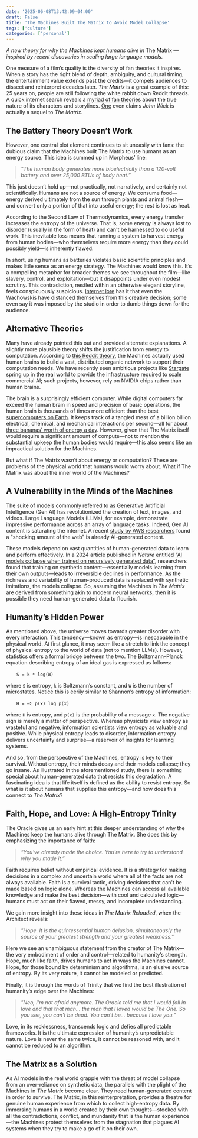 ```yaml
---
date: '2025-06-08T13:42:09-04:00'
draft: False
title: 'The Machines Built The Matrix to Avoid Model Collapse'
tags: ['culture']
categories: ['personal']
---
```


*A new theory for why the Machines kept humans alive in* The Matrix *—inspired by recent discoveries in scaling large language models.*


One measure of a film’s quality is the diversity of fan theories it inspires. When a story has the right blend of depth, ambiguity, and cultural timing, the entertainment value extends past the credits—it compels audiences to dissect and reinterpret decades later. *The Matrix* is a great example of this: 25 years on, people are still following the white rabbit down Reddit threads. A quick internet search reveals a [myriad of fan theories](https://screenrant.com/matrix-movies-franchise-fan-theories-hope-true/) about the true nature of its characters and storylines. [One](https://www.ranker.com/list/matrix-fan-theories/nathan-gibson) even claims *John Wick* is actually a sequel to *The Matrix*.

## The Battery Theory Doesn’t Work

However, one central plot element continues to sit uneasily with fans: the dubious claim that the Machines built The Matrix to use humans as an energy source. This idea is summed up in Morpheus’ line:  
> *“The human body generates more bioelectricity than a 120-volt battery and over 25,000 BTUs of body heat.”*

This just doesn’t hold up—not practically, not narratively, and certainly not scientifically. Humans are not a source of energy. We consume food—energy derived ultimately from the sun through plants and animal flesh—and convert only a portion of that into useful energy; the rest is lost as heat.

According to the Second Law of Thermodynamics, every energy transfer increases the entropy of the universe. That is, some energy is always lost to disorder (usually in the form of heat) and can't be harnessed to do useful work. This inevitable loss means that running a system to harvest energy from human bodies—who themselves require more energy than they could possibly yield—is inherently flawed.

In short, using humans as batteries violates basic scientific principles and makes little sense as an energy strategy. The Machines would know this. It’s a compelling metaphor for broader themes we see throughout the film—like slavery, control, and exploitation—but it disappoints under even modest scrutiny. This contradiction, nestled within an otherwise elegant storyline, feels conspicuously suspicious. [Internet lore](https://www.reddit.com/r/movies/comments/1amree7/theres_a_widespread_urban_myth_that_in_early/) has it that even the Wachowskis have distanced themselves from this creative decision; some even say it was imposed by the studio in order to dumb things down for the audience.

## Alternative Theories

Many have already pointed this out and provided alternate explanations. A slightly more plausible theory shifts the justification from energy to computation. According to [this Reddit theory](https://www.reddit.com/r/FanTheories/comments/yc9sk/the_matrix_the_machines_use_humans_for_computing/), the Machines actually used human brains to build a vast, distributed organic network to support their computation needs. We have recently seen ambitious projects like [Stargate](https://openai.com/index/announcing-the-stargate-project/) spring up in the real world to provide the infrastructure required to scale commercial AI; such projects, however, rely on NVIDIA chips rather than human brains.

The brain is a surprisingly efficient computer. While digital computers far exceed the human brain in speed and precision of basic operations, the human brain is thousands of times more efficient than the best [supercomputers on Earth](https://www.nist.gov/blogs/taking-measure/brain-inspired-computing-can-help-us-create-faster-more-energy-efficient). It keeps track of a tangled mess of a billion billion electrical, chemical, and mechanical interactions per second—all for about [three bananas’ worth of energy a day](https://nautil.us/why-is-the-human-brain-so-efficient-237042/). However, given that The Matrix itself would require a significant amount of compute—not to mention the substantial upkeep the human bodies would require—this also seems like an impractical solution for the Machines.

But what if The Matrix wasn’t about energy or computation? These are problems of the physical world that humans would worry about. What if The Matrix was about the inner world of the Machines?

## A Vulnerability in the Minds of the Machines

The suite of models commonly referred to as Generative Artificial Intelligence (Gen AI) has revolutionized the creation of text, images, and videos. Large Language Models (LLMs), for example, demonstrate impressive performance across an array of language tasks. Indeed, Gen AI content is saturating the internet. A recent [study by AWS researchers](https://arxiv.org/abs/2401.05749) found a "shocking amount of the web" is already AI-generated content.

These models depend on vast quantities of human-generated data to learn and perform effectively. In a 2024 article published in *Nature* entitled [“AI models collapse when trained on recursively generated data”](https://www.nature.com/articles/s41586-024-07566-y), researchers found that training on synthetic content—essentially models learning from their own outputs—leads to irreversible declines in performance. As the richness and variability of human-produced data is replaced with synthetic imitations, the models collapse. So, assuming the Machines in *The Matrix* are derived from something akin to modern neural networks, then it is possible they need human-generated data to flourish.

## Humanity’s Hidden Power

As mentioned above, the universe moves towards greater disorder with every interaction. This tendency—known as entropy—is inescapable in the physical world. At first glance, it may seem like a stretch to link the concept of physical entropy to the world of data (not to mention LLMs). However, statistics offers a formal bridge between the two. The Boltzmann–Planck equation describing entropy of an ideal gas is expressed as follows:

  `S = k * log(W)`

where `S` is entropy, `k` is Boltzmann’s constant, and `W` is the number of microstates. Notice this is eerily similar to Shannon’s entropy of information:

  `H = –Σ p(x) log p(x)`

where `H` is entropy, and `p(x)` is the probability of a message `x`. The negative sign is merely a matter of perspective. Whereas physicists view entropy as wasteful and negative, information scientists view entropy as valuable and positive. While physical entropy leads to disorder, information entropy delivers uncertainty and surprise—a reservoir of insights for learning systems.

And so, from the perspective of the Machines, entropy is key to their survival. Without entropy, their minds decay and their models collapse; they go insane. As illustrated in the aforementioned study, there is something special about human-generated data that resists this degradation. A fascinating idea is that life itself is defined as the ability to resist entropy. So what is it about humans that supplies this entropy—and how does this connect to *The Matrix*?

## Faith, Hope, and Love: A High-Entropy Trinity

The Oracle gives us an early hint at this deeper understanding of why the Machines keep the humans alive through The Matrix. She does this by emphasizing the importance of faith:

> *“You've already made the choice. You're here to try to understand why you made it.”*

Faith requires belief without empirical evidence. It is a strategy for making decisions in a complex and uncertain world where all of the facts are not always available. Faith is a survival tactic, driving decisions that can't be made based on logic alone. Whereas the Machines can access all available knowledge and make the best decision—with cool and calculated logic—humans must act on their flawed, messy, and incomplete understanding.

We gain more insight into these ideas in *The Matrix Reloaded*, when the Architect reveals:

> *"Hope. It is the quintessential human delusion, simultaneously the source of your greatest strength and your greatest weakness."*

Here we see an unambiguous statement from the creator of The Matrix—the very embodiment of order and control—related to humanity’s strength. Hope, much like faith, drives humans to act in ways the Machines cannot. Hope, for those bound by determinism and algorithms, is an elusive source of entropy. By its very nature, it cannot be modeled or predicted.

Finally, it is through the words of Trinity that we find the best illustration of humanity’s edge over the Machines:

> *"Neo, I'm not afraid anymore. The Oracle told me that I would fall in love and that that man... the man that I loved would be The One. So you see, you can't be dead. You can't be... because I love you."*

Love, in its recklessness, transcends logic and defies all predictable frameworks. It is the ultimate expression of humanity’s unpredictable nature. Love is never the same twice, it cannot be reasoned with, and it cannot be reduced to an algorithm.

## The Matrix as a Solution

As AI models in the real world grapple with the threat of model collapse from an over-reliance on synthetic data, the parallels with the plight of the Machines in *The Matrix* become clear. They need human-generated content in order to survive. The Matrix, in this reinterpretation, provides a theatre for genuine human experience from which to collect high-entropy data. By immersing humans in a world created by their own thoughts—stocked with all the contradictions, conflict, and mundanity that is the human experience—the Machines protect themselves from the stagnation that plagues AI systems when they try to make a go of it on their own.
